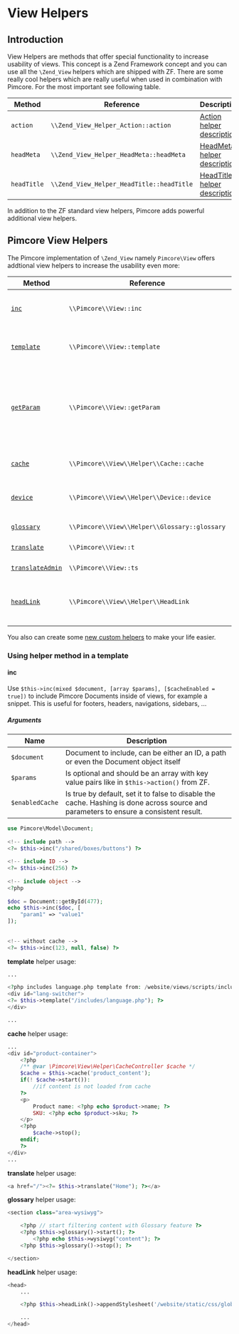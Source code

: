 # View Helpers

## Introduction

View Helpers are methods that offer special functionality to increase usability of views. 
This concept is a Zend Framework concept and you can use all the ```\Zend_View``` helpers which are shipped with ZF. 
There are some really cool helpers which are really useful when used in combination with Pimcore.
For the most important see following table. 

| Method          | Reference                                     | Description                                                                                                                          |
|-----------------|-----------------------------------------------|--------------------------------------------------------------------------------------------------------------------------------------|
| ```action```    | ```\\Zend_View_Helper_Action::action```       | [Action helper description](https://framework.zend.com/manual/1.10/en/zend.view.helpers.html#zend.view.helpers.initial.action)       |
| ```headMeta```  | ```\\Zend_View_Helper_HeadMeta::headMeta```   | [HeadMeta helper description](https://framework.zend.com/manual/1.10/en/zend.view.helpers.html#zend.view.helpers.initial.headmeta)   |
| ```headTitle``` | ```\\Zend_View_Helper_HeadTitle::headTitle``` | [HeadTitle helper description](https://framework.zend.com/manual/1.10/en/zend.view.helpers.html#zend.view.helpers.initial.headtitle) |


In addition to the ZF standard view helpers, Pimcore adds powerful additional view helpers. 


## Pimcore View Helpers

The Pimcore implementation of ```\Zend_View``` namely ```Pimcore\View``` offers addtional view helpers to increase the usability even more:

| Method                                   | Reference                                             | Description                                                          |
|------------------------------------------|-------------------------------------------------------|----------------------------------------------------------------------|
| [```inc```](#inc)                        | ```\\Pimcore\\View::inc```                            | Use this function to directly include a document.                    |
| [```template```](#template)              | ```\\Pimcore\\View::template```                       | Use this method to include a template                                |
| [```getParam```](#getParam)              | ```\\Pimcore\\View::getParam```                       | Get's a parameter (get, post, .... ), it's an equivalent to $this->getParam() in the controller action.                               |
| [```cache```](#cache)                    | ```\\Pimcore\\View\\Helper\\Cache::cache```           | Cache implementation in temaplates.                                  |
| [```device```](#device)                  | ```\\Pimcore\\View\\Helper\\Device::device```         | Helps implementing adaptive designs.                                  |
| [```glossary```](#glossary)              | ```\\Pimcore\\View\\Helper\\Glossary::glossary```     | [Glossary documentation](../../08_Tools_and_Features/21_Glossary.md) |
| [```translate```](#translate)            | ```\\Pimcore\\View::t```                              | i18n / shared translations                                                  |
| [```translateAdmin```](#translateAdmin)  | ```\\Pimcore\\View::ts```                             | i18n / admin translations                                                  |
| [```headLink```](#headLink)              | ```\\Pimcore\\View\\Helper\\HeadLink```               | Should be used to add stylesheets in your templates.                 |


You also can create some [new custom helpers](https://framework.zend.com/manual/1.10/en/zend.view.helpers.html#zend.view.helpers.custom) to make your life easier.

### Using helper method in a template

#### inc 
Use ```$this->inc(mixed $document, [array $params], [$cacheEnabled = true])``` to include Pimcore Documents inside of views, for example a snippet. This is useful for footers, headers, navigations, sidebars, ...

##### Arguments

| Name                | Description  |
|---------------------|--------------|
| ```$document```     | Document to include, can be either an ID, a path or even the Document object itself |
| ```$params```       | Is optional and should be an array with key value pairs like in ```$this->action()``` from ZF. |
| ```$enabledCache``` | Is true by default, set it to false to disable the cache. Hashing is done across source and parameters to ensure a consistent result. |
 
```php
use Pimcore\Model\Document;
  
<!-- include path -->
<?= $this->inc("/shared/boxes/buttons") ?>
 
<!-- include ID -->
<?= $this->inc(256) ?>
 
<!-- include object -->
<?php
 
$doc = Document::getById(477);
echo $this->inc($doc, [
    "param1" => "value1"
]);
 
  
<!-- without cache -->
<?= $this->inc(123, null, false) ?>
```

**template** helper usage:

```php
...

<?php includes language.php template from: /website/views/scripts/includes/language.php ?>
<div id="lang-switcher">
<?= $this->template("/includes/language.php"); ?>
</div>

...
```

**cache** helper usage:

```php
... 
<div id="product-container">
    <?php
    /** @var \Pimcore\View\Helper\CacheController $cache */
    $cache = $this->cache('product_content');
    if(! $cache->start()):
        //if content is not loaded from cache
    ?>
    <p>
        Product name: <?php echo $product->name; ?>
        SKU: <?php echo $product->sku; ?>
    </p>
    <?php
        $cache->stop();
    endif;
    ?>
</div>
...
```

**translate** helper usage:

```php
<a href="/"><?= $this->translate("Home"); ?></a>
```

**glossary** helper usage:

```php
<section class="area-wysiwyg">

    <?php // start filtering content with Glossary feature ?>
    <?php $this->glossary()->start(); ?>
        <?php echo $this->wysiwyg("content"); ?>
    <?php $this->glossary()->stop(); ?>

</section>
```

**headLink** helper usage:

```php
<head>
    ...

    <?php $this->headLink()->appendStylesheet('/website/static/css/global.css'); ?>

    ...
</head>
```
